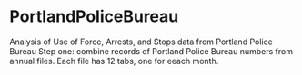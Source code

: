 # PortlandPoliceBureau
Analysis of Use of Force, Arrests, and Stops data from Portland Police Bureau
Step one: combine records of Portland Police Bureau numbers from annual files. 
  Each file has 12 tabs, one for eeach month. 

